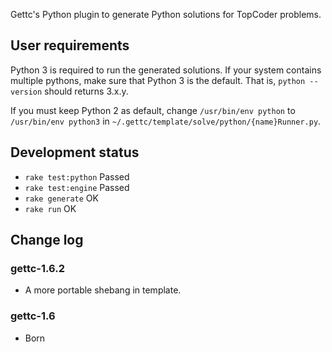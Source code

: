 Gettc's Python plugin to generate Python solutions for TopCoder problems.

## User requirements

Python 3 is required to run the generated solutions. If your system contains 
multiple pythons, make sure that Python 3 is the default. That is, `python --version`
should returns 3.x.y. 

If you must keep Python 2 as default, change `/usr/bin/env python` to
`/usr/bin/env python3` in `~/.gettc/template/solve/python/{name}Runner.py`.

## Development status

* `rake test:python` Passed
* `rake test:engine` Passed
* `rake generate` OK
* `rake run` OK

## Change log

### gettc-1.6.2

* A more portable shebang in template.

### gettc-1.6

* Born
